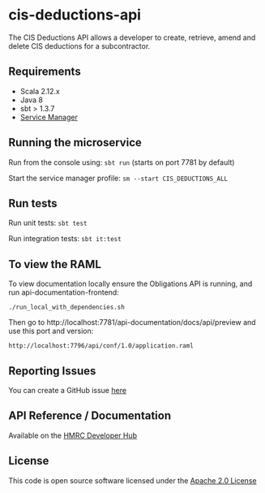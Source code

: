 cis-deductions-api
========================

The CIS Deductions API allows a developer to create, retrieve, amend and delete CIS deductions for a subcontractor.

## Requirements
- Scala 2.12.x
- Java 8
- sbt > 1.3.7
- [Service Manager](https://github.com/hmrc/service-manager)

## Running the microservice
Run from the console using: `sbt run` (starts on port 7781 by default)

Start the service manager profile: `sm --start CIS_DEDUCTIONS_ALL`

## Run tests
Run unit tests: `sbt test`

Run integration tests: `sbt it:test`

## To view the RAML
To view documentation locally ensure the Obligations API is running, and run api-documentation-frontend:

```
./run_local_with_dependencies.sh
```

Then go to http://localhost:7781/api-documentation/docs/api/preview and use this port and version:

```
http://localhost:7796/api/conf/1.0/application.raml
```

## Reporting Issues

You can create a GitHub issue [here](https://github.com/hmrc/cis-deductions-api/issues)

## API Reference / Documentation 

Available on the [HMRC Developer Hub](https://developer.staging.tax.service.gov.uk/api-documentation/docs/api/service/cis-deductions-api/1.0)

## License

This code is open source software licensed under the [Apache 2.0 License]("http://www.apache.org/licenses/LICENSE-2.0.html")
